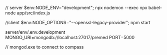 // server $env:NODE_ENV="development"; npx nodemon --exec npx babel-node app/src/index.js

//client $env:NODE_OPTIONS="--openssl-legacy-provider"; npm start

server/env/.env.development MONGO_URI=mongodb://localhost:27017/premed PORT=5000

// mongod.exe to connect to compass

